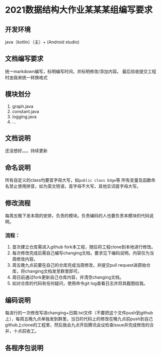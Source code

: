 # 2021数据结构大作业某某某组编写要求

## 开发环境
java（kotlin）（主）+ (Android studio)
## 文档编写要求
统一markdown编写，标明编写时间，并标明修改/添加内容。
最后验收提交工程时由我来统一转换格式

## 模块划分
1. graph.java
2. constant.java
3. logging.java
4. …
## 文档说明
还没想好。。。持续更新
## 命名说明
所有自定义的class均要首字母大写，如`public class Edge`等
所有变量及函数命名禁止使用拼音，如为英文短语，首字母不大写，其他实词首字母大写。
## 修改流程
每周五晚下发本周的安排，负责的模块。负责编码的人也要负责本模块的代码说明。
### 流程：
1. 首次建立仓库需进入github fork本工程，随后将工程clone到本地进行修改。
2. 每次修改完成后需自己编写changing文档，要求见下编码说明。内容仅为当周修改内容。
3. 周五晚九点前要在自己的仓库完成当周修改，并提交pull request进原始仓库，将changing文档发至群里即可。
4. 周日前通过fork更新自己仓库内容，并清空changing文档。
5. 如对仓库的代码有任何疑问，使用命令git log查看日志并将其截图给我。
## 编码说明
每进行的一次修改写进changing+日期.txt文件（不要把这个文件push到github上），每周五晚九点单独发到群里。当日的代码上的修改在晚九点前push到自己github上clone的工程里，然后我会九点开启腾讯会议检查issue并完成修改的合并，十点前收工。


## 各程序包说明